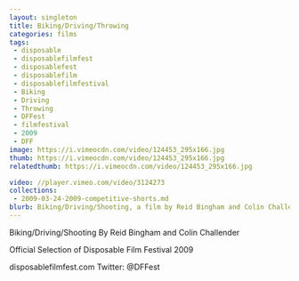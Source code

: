 ```yaml
---
layout: singleton
title: Biking/Driving/Throwing
categories: films
tags:
 - disposable
 - disposablefilmfest
 - disposablefest
 - disposablefilm
 - disposablefilmfestival
 - Biking
 - Driving
 - Throwing
 - DFFest
 - filmfestival
 - 2009
 - DFF
image: https://i.vimeocdn.com/video/124453_295x166.jpg
thumb: https://i.vimeocdn.com/video/124453_295x166.jpg
relatedthumb: https://i.vimeocdn.com/video/124453_295x166.jpg

video: //player.vimeo.com/video/3124273
collections:
 - 2009-03-24-2009-competitive-shorts.md
blurb: Biking/Driving/Shooting, a film by Reid Bingham and Colin Challender.
---
```


Biking/Driving/Shooting
By Reid Bingham and Colin Challender

Official Selection of Disposable Film Festival 2009

disposablefilmfest.com
Twitter: @DFFest